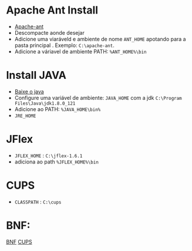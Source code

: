 # Apache Ant Install
- [Apache-ant](https://ant.apache.org/bindownload.cgi)
- Descompacte aonde desejar
- Adicione uma viaráveld e ambiente de nome `ANT_HOME` apotando para a pasta principal . Exemplo: `C:\apache-ant`.
-  Adicione a váriavel de ambiente PATH: `%ANT_HOME%\bin`
 
# Install JAVA
- [Baixe o java](http://www.oracle.com/technetwork/java/javase/downloads/jdk8-downloads-2133151.html?ssSourceSiteId=otnpt)
- Configure uma variável de ambiente: `JAVA_HOME` com a jdk `C:\Program Files\Java\jdk1.8.0_121`
- Adicione ao PATH: `%JAVA_HOME\bin%`
- `JRE_HOME`


# JFlex

- `JFLEX_HOME` : `C:\jflex-1.6.1`
- adiciona ao path `%JFLEX_HOME%\bin`
 
# CUPS
- `CLASSPATH` : `C:\cups`

# BNF:

[BNF](http://www.cambridge.org/resources/052182060X/MCIIJ2e/grammar.html)
[CUPS](https://www.cs.princeton.edu/~appel/modern/java/CUP/)

